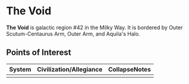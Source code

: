 # The Void
**The Void** is galactic region #42 in the Milky Way. It is bordered by Outer Scutum-Centaurus Arm, Outer Arm, and Aquila's Halo.

## Points of Interest

| System | Civilization/Allegiance | CollapseNotes |
| --- | --- | --- |
|  |  |  |